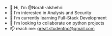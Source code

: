 - 👋 Hi, I’m @Norah-alshehri
- 👀 I’m interested in Analysis and Security 
- 🌱 I’m currently learning Full-Stack Development
- 💞️ I’m looking to collaborate on python projects
- 📫 reach me: great.studentno@gmail.com

<!---
Norah-alshehri/Norah-alshehri is a ✨ special ✨ repository because its `README.md` (this file) appears on your GitHub profile.
You can click the Preview link to take a look at your changes.
--->

